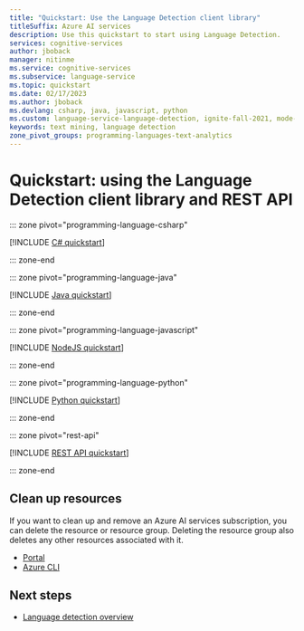 ```yaml
---
title: "Quickstart: Use the Language Detection client library"
titleSuffix: Azure AI services
description: Use this quickstart to start using Language Detection.
services: cognitive-services
author: jboback
manager: nitinme
ms.service: cognitive-services
ms.subservice: language-service
ms.topic: quickstart
ms.date: 02/17/2023
ms.author: jboback
ms.devlang: csharp, java, javascript, python
ms.custom: language-service-language-detection, ignite-fall-2021, mode-api, devx-track-extended-java, devx-track-js, devx-track-python
keywords: text mining, language detection
zone_pivot_groups: programming-languages-text-analytics
---
```


# Quickstart: using the Language Detection client library and REST API

::: zone pivot="programming-language-csharp"

[!INCLUDE [C# quickstart](includes/quickstarts/csharp-sdk.md)]

::: zone-end

::: zone pivot="programming-language-java"

[!INCLUDE [Java quickstart](includes/quickstarts/java-sdk.md)]

::: zone-end

::: zone pivot="programming-language-javascript"

[!INCLUDE [NodeJS quickstart](includes/quickstarts/nodejs-sdk.md)]

::: zone-end

::: zone pivot="programming-language-python"

[!INCLUDE [Python quickstart](includes/quickstarts/python-sdk.md)]

::: zone-end

::: zone pivot="rest-api"

[!INCLUDE [REST API quickstart](includes/quickstarts/rest-api.md)]

::: zone-end

## Clean up resources

If you want to clean up and remove an Azure AI services subscription, you can delete the resource or resource group. Deleting the resource group also deletes any other resources associated with it.

* [Portal](../../multi-service-resource.md?pivots=azportal#clean-up-resources)
* [Azure CLI](../../multi-service-resource.md?pivots=azcli#clean-up-resources)



## Next steps

* [Language detection overview](overview.md)
